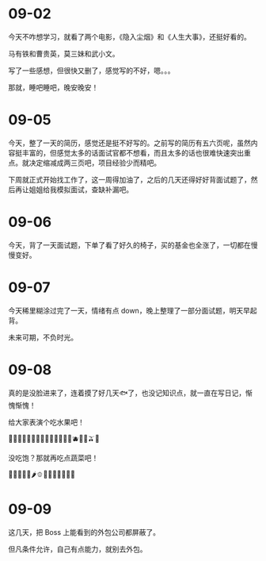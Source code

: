 # 09-02

今天不咋想学习，就看了两个电影，《隐入尘烟》和《人生大事》，还挺好看的。

马有铁和曹贵英，莫三妹和武小文。

写了一些感想，但很快又删了，感觉写的不好，嗯。。。

那就，睡吧睡吧，晚安晚安！



# 09-05

今天，整了一天的简历，感觉还是挺不好写的。之前写的简历有五六页呢，虽然内容挺丰富的，但感觉太多的话面试官都不想看，而且太多的话也很难快速突出重点。就决定缩减成两三页吧，项目经验少而精吧。

下周就正式开始找工作了，这一周得加油了，之后的几天还得好好背面试题了，然后再让姐姐给我模拟面试，查缺补漏吧。



# 09-06

今天，背了一天面试题，下单了看了好久的椅子，买的基金也全涨了，一切都在慢慢变好。



# 09-07

今天稀里糊涂过完了一天，情绪有点 down，晚上整理了一部分面试题，明天早起背。

未来可期，不负时光。



# 09-08

真的是没脸进来了，连着摸了好几天🐟了，也没记知识点，就一直在写日记，惭愧惭愧！

给大家表演个吃水果吧！

🍇🍈🍉🍊🍋🍌🍍🥭🍎🍏🍐🍑🍒🍓🫐🥝🍅🫒🥥

没吃饱？那就再吃点蔬菜吧！

🥑🍆🥔🥕🌽🌶🫑🥒🥬🥦🧄🧅🥜🌰



# 09-09

这几天，把 Boss 上能看到的外包公司都屏蔽了。

但凡条件允许，自己有点能力，就别去外包。